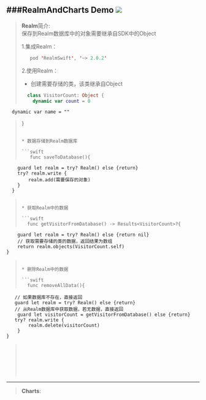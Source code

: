 ###RealmAndCharts Demo
![](https://img.shields.io/badge/platform-iOS-blue.svg)
---
> **Realm**简介:  
> 保存到Realm数据库中的对象需要继承自SDK中的Object  
> 
> 1.集成Realm： 
> 
> ```swift
>    pod 'RealmSwift', '~> 2.0.2'
> ```
>  2.使用Realm：
>   
> * 创建需要存储的类，该类继承自Object
> 
> ```swift
>   class VisitorCount: Object {
>     dynamic var count = 0    
      dynamic var name = ""
>   }
> ``` 
> 
> * 数据存储到Realm数据库
> 
> ```swift
>    func saveToDatabase(){
        guard let realm = try? Realm() else {return}
        try? realm.write {
            realm.add(需要保存的对象)   
        }
      }
> ```
> 
> * 获取Realm中的数据
> 
> ```swift
>   func getVisitorFromDatabase() -> Results<VisitorCount>?{   
        guard let realm = try? Realm() else {return nil} 
        // 获取需要存储的类的数据，返回结果为数组 
        return realm.objects(VisitorCount.self) 
    }
> ```
> 
> * 删除Realm中的数据
> 
> ```swift
>   func removeAllData(){
       // 如果数据库不存在，直接返回
       guard let realm = try? Realm() else {return}
       // 从Realm数据库中获取数据，若无数据，直接返回
        guard let visitorCount = getVisitorFromDatabase() else {return}
       try? realm.write {
            realm.delete(visitorCount)
        }
    }
> ```
> 
> 
> 
> 
> 
>    
> 

---


> **Charts**: